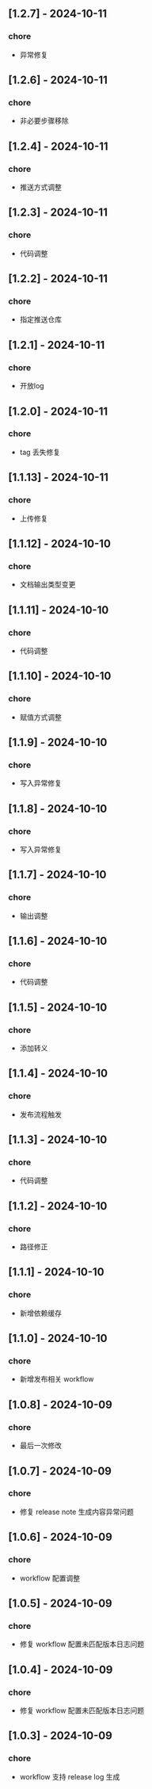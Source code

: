 ## [1.2.7] - 2024-10-11
### chore
- 异常修复
## [1.2.6] - 2024-10-11
### chore
- 非必要步骤移除
## [1.2.4] - 2024-10-11
### chore
- 推送方式调整
## [1.2.3] - 2024-10-11
### chore
- 代码调整
## [1.2.2] - 2024-10-11
### chore
- 指定推送仓库
## [1.2.1] - 2024-10-11
### chore
- 开放log
## [1.2.0] - 2024-10-11
### chore
- tag 丢失修复
## [1.1.13] - 2024-10-11
### chore
- 上传修复
## [1.1.12] - 2024-10-10
### chore
- 文档输出类型变更
## [1.1.11] - 2024-10-10
### chore
- 代码调整
## [1.1.10] - 2024-10-10
### chore
- 赋值方式调整
## [1.1.9] - 2024-10-10
### chore
- 写入异常修复
## [1.1.8] - 2024-10-10
### chore
- 写入异常修复
## [1.1.7] - 2024-10-10
### chore
- 输出调整
## [1.1.6] - 2024-10-10
### chore
- 代码调整
## [1.1.5] - 2024-10-10
### chore
- 添加转义
## [1.1.4] - 2024-10-10
### chore
- 发布流程触发
## [1.1.3] - 2024-10-10
### chore
- 代码调整
## [1.1.2] - 2024-10-10
### chore
- 路径修正
## [1.1.1] - 2024-10-10
### chore
- 新增依赖缓存
## [1.1.0] - 2024-10-10
### chore
- 新增发布相关 workflow
## [1.0.8] - 2024-10-09
### chore
- 最后一次修改
## [1.0.7] - 2024-10-09
### chore
- 修复 release note 生成内容异常问题
## [1.0.6] - 2024-10-09
### chore
- workflow 配置调整
## [1.0.5] - 2024-10-09
### chore
- 修复 workflow 配置未匹配版本日志问题
## [1.0.4] - 2024-10-09
### chore
- 修复 workflow 配置未匹配版本日志问题
## [1.0.3] - 2024-10-09
### chore
- workflow 支持 release log 生成